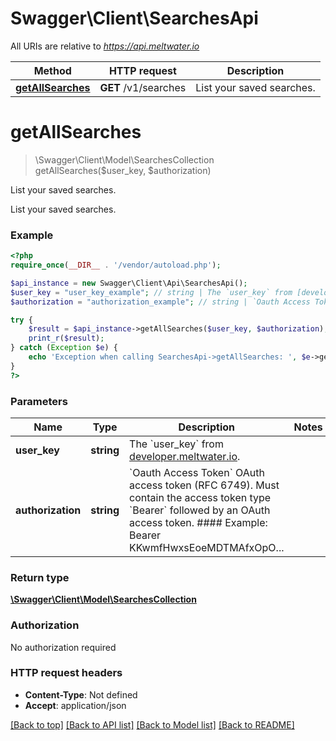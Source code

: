 # Swagger\Client\SearchesApi

All URIs are relative to *https://api.meltwater.io*

Method | HTTP request | Description
------------- | ------------- | -------------
[**getAllSearches**](SearchesApi.md#getAllSearches) | **GET** /v1/searches | List your saved searches.


# **getAllSearches**
> \Swagger\Client\Model\SearchesCollection getAllSearches($user_key, $authorization)

List your saved searches.

List your saved searches.

### Example
```php
<?php
require_once(__DIR__ . '/vendor/autoload.php');

$api_instance = new Swagger\Client\Api\SearchesApi();
$user_key = "user_key_example"; // string | The `user_key` from [developer.meltwater.io](https://developer.meltwater.io/admin/applications/).
$authorization = "authorization_example"; // string | `Oauth Access Token`    OAuth access token (RFC 6749). Must contain the access token type `Bearer`  followed by an OAuth access token.    #### Example:        Bearer KKwmfHwxsEoeMDTMAfxOpO...

try {
    $result = $api_instance->getAllSearches($user_key, $authorization);
    print_r($result);
} catch (Exception $e) {
    echo 'Exception when calling SearchesApi->getAllSearches: ', $e->getMessage(), PHP_EOL;
}
?>
```

### Parameters

Name | Type | Description  | Notes
------------- | ------------- | ------------- | -------------
 **user_key** | **string**| The &#x60;user_key&#x60; from [developer.meltwater.io](https://developer.meltwater.io/admin/applications/). |
 **authorization** | **string**| &#x60;Oauth Access Token&#x60;    OAuth access token (RFC 6749). Must contain the access token type &#x60;Bearer&#x60;  followed by an OAuth access token.    #### Example:        Bearer KKwmfHwxsEoeMDTMAfxOpO... |

### Return type

[**\Swagger\Client\Model\SearchesCollection**](../Model/SearchesCollection.md)

### Authorization

No authorization required

### HTTP request headers

 - **Content-Type**: Not defined
 - **Accept**: application/json

[[Back to top]](#) [[Back to API list]](../../README.md#documentation-for-api-endpoints) [[Back to Model list]](../../README.md#documentation-for-models) [[Back to README]](../../README.md)

